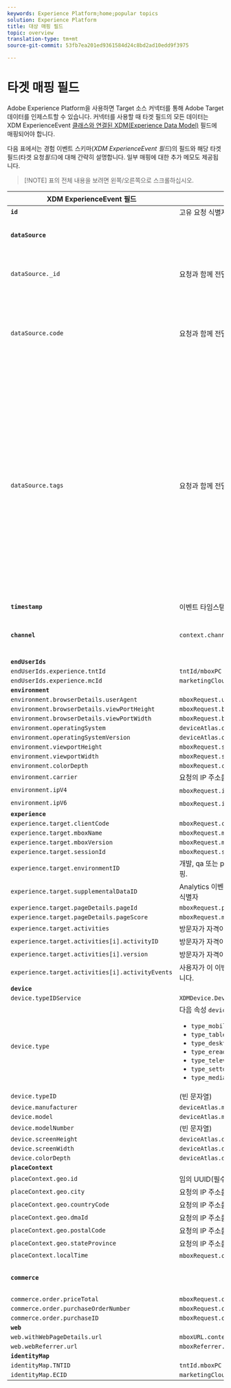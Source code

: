 ```yaml
---
keywords: Experience Platform;home;popular topics
solution: Experience Platform
title: 대상 매핑 필드
topic: overview
translation-type: tm+mt
source-git-commit: 53fb7ea201ed9361584d24c8bd2ad10edd9f3975

---
```



# 타겟 매핑 필드

Adobe Experience Platform을 사용하면 Target 소스 커넥터를 통해 Adobe Target 데이터를 인제스트할 수 있습니다. 커넥터를 사용할 때 타겟 필드의 모든 데이터는 XDM ExperienceEvent [클래스와 연결된 XDM(Experience Data Model)](../../../../xdm/home.md) 필드에 매핑되어야 합니다.

다음 표에서는 경험 이벤트 스키마(*XDM ExperienceEvent 필드*)의 필드와 해당 타겟 필드(타겟 요청&#x200B;*필드*)에 대해 간략히 설명합니다. 일부 매핑에 대한 추가 메모도 제공됩니다.

>[!NOTE] 표의 전체 내용을 보려면 왼쪽/오른쪽으로 스크롤하십시오.

| XDM ExperienceEvent 필드 | 타겟 요청 필드 | 참고 |
| ------------------------- | -------------------- | ----- |
| **`id`** | 고유 요청 식별자 |
| **`dataSource`** |  | 모든 클라이언트에 대해 &quot;1&quot;로 구성되었습니다. |
| `dataSource._id` | 요청과 함께 전달할 수 없는 시스템 생성 값. | 이 데이터 소스의 고유 ID입니다. 데이터 소스를 만든 개인 또는 시스템에서 제공합니다. |
| `dataSource.code` | 요청과 함께 전달할 수 없는 시스템 생성 값. | 전체 @id에 대한 바로 가기입니다. 코드 또는 @id 중 하나 이상을 사용할 수 있습니다. 경우에 따라 이 코드를 데이터 소스 통합 코드라고 합니다. |
| `dataSource.tags` | 요청과 함께 전달할 수 없는 시스템 생성 값. | 태그는 지정된 데이터 소스에서 표현되는 별칭이 이러한 별칭을 사용하는 애플리케이션에서 해석되는 방식을 나타내는 데 사용됩니다.<br><br>예<br><ul><li>`isAVID`:Analytics 방문자 ID 파섹</li><li>`isCRSKey`:CRS에서 키로 사용할 별칭을 나타내는 데이터 소스입니다.</li></ul>태그는 데이터 소스가 생성될 때 설정되지만 지정된 데이터 소스를 참조할 때 파이프라인 메시지에도 포함됩니다. |
| **`timestamp`** | 이벤트 타임스탬프 |
| **`channel`** | `context.channel` | 보기 제공에서만 작동합니다. 옵션은 &quot;웹&quot; 및 &quot;모바일&quot;이며 &quot;웹&quot;이 기본값입니다. |
| **`endUserIds`** |
| `endUserIds.experience.tntId` | `tntId/mboxPC` |
| `endUserIds.experience.mcId` | `marketingCloudVisitorId` |
| **`environment`** |
| `environment.browserDetails.userAgent` | `mboxRequest.userAgent` |
| `environment.browserDetails.viewPortHeight` | `mboxRequest.browserHeight` |
| `environment.browserDetails.viewPortWidth` | `mboxRequest.browserWidth` |
| `environment.operatingSystem` | `deviceAtlas.osName` |
| `environment.operatingSystemVersion` | `deviceAtlas.osVersion` |
| `environment.viewportHeight` | `mboxRequest.screenHeight` |
| `environment.viewportWidth` | `mboxRequest.screenWidth` |
| `environment.colorDepth` | `mboxRequest.colorDepth` |
| `environment.carrier` | 요청의 IP 주소를 기반으로 모바일 통신사 이름이 해결되었습니다. |
| `environment.ipV4` | `mboxRequest.ipAddress` (V4 형식의 경우) |
| `environment.ipV6` | `mboxRequest.ipAddress` (V6 형식의 경우) |
| **`experience`** |
| `experience.target.clientCode` | `mboxRequest.client` |
| `experience.target.mboxName` | `mboxRequest.mboxName` |
| `experience.target.mboxVersion` | `mboxRequest.mboxVersion` |
| `experience.target.sessionId` | `mboxRequest.sessionId` |
| `experience.target.environmentID` | 개발, qa 또는 prod와 같은 고객 정의 환경에 대한 Target의 내부 매핑. |
| `experience.target.supplementalDataID` | Analytics 이벤트를 사용하여 Target 이벤트를 연결하는 데 사용되는 식별자 |
| `experience.target.pageDetails.pageId` | `mboxRequest.pageId` |
| `experience.target.pageDetails.pageScore` | `mboxRequest.mboxPageValue` |
| `experience.target.activities` | 방문자가 자격이 있는 활동 목록(배열) |
| `experience.target.activities[i].activityID` | 방문자가 자격이 있는 주어진 활동의 ID |
| `experience.target.activities[i].version` | 방문자가 자격이 있는 특정 활동의 버전 |
| `experience.target.activities[i].activityEvents` | 사용자가 이 이벤트를 히트한 활동 이벤트에 대한 세부 사항을 포함합니다. |
| **`device`** |
| `device.typeIDService` | `XDMDevice.Device.TypeIDService.typeIDService_deviceatlas` |
| `device.type` | 다음 속성 `deviceAtlas` (또는 NULL) 중 하나: <ul><li>`type_mobile`</li><li>`type_tablet`</li><li>`type_desktop`</li><li>`type_ereader`</li><li>`type_television`</li><li>`type_settop`</li><li>`type_mediaplayer`</li></ul> |
| `device.typeID` | (빈 문자열) |
| `device.manufacturer` | `deviceAtlas.manufacturer` |
| `device.model` | `deviceAtlas.model` |
| `device.modelNumber` | (빈 문자열) |
| `device.screenHeight` | `deviceAtlas.displayHeight` |
| `device.screenWidth` | `deviceAtlas.displayWidth` |
| `device.colorDepth` | `deviceAtlas.displayColorDepth` |
| **`placeContext`** |
| `placeContext.geo.id` | 임의 UUID(필수) |
| `placeContext.geo.city` | 요청의 IP 주소를 기반으로 도시 이름이 해결되었습니다. |
| `placeContext.geo.countryCode` | 요청의 IP 주소를 기반으로 국가 코드가 해결되었습니다. |
| `placeContext.geo.dmaId` | 요청의 IP 주소를 기반으로 지정된 시장 지역 코드가 해결되었습니다. |
| `placeContext.geo.postalCode` | 요청의 IP 주소를 기반으로 우편 번호가 해결되었습니다. |
| `placeContext.geo.stateProvince` | 요청의 IP 주소를 기반으로 시/도가 해결되었습니다. |
| `placeContext.localTime` | `mboxRequest.offsetTime` + `mboxRequest.currentServerTime` |
| **`commerce`** |  | 주문 세부 사항이 요청에 있는 경우에만 설정합니다. |
| `commerce.order.priceTotal` | `mboxRequest.orderTotal` |
| `commerce.order.purchaseOrderNumber` | `mboxRequest.orderId` |
| `commerce.order.purchaseID` | `mboxRequest.orderId` |
| **`web`** |
| `web.withWebPageDetails.url` | `mboxURL.context.address.url` |
| `web.webReferrer.url` | `mboxReferrer.context.address.url` |
| **`identityMap`** |
| `identityMap.TNTID` | `tntId.mboxPC` |
| `identityMap.ECID` | `marketingCloudVisitorId` |
